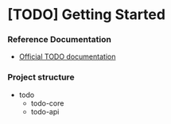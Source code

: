 # [TODO] Getting Started
### Reference Documentation
* [Official TODO documentation](https://docs.todo.org)

### Project structure
* todo 
  * todo-core
  * todo-api
